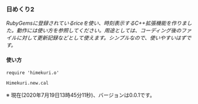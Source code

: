 ### 日めくり2

_RubyGemsに登録されているriceを使い、時刻表示するC++拡張機能を作りました。動作には使い方を参照してください。用途としては、コーディング後のファイルに対して更新記録などとして使えます。シンプルなので、使いやすいはずです。_

#### 使い方

```markdown
require 'himekuri.o'

Himekuri.new.cal
```

※ 現在(2020年7月19日13時45分11秒)、バージョンは0.0.1です。